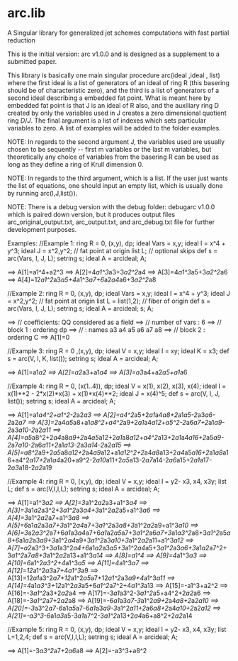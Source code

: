 # arc.lib
A Singular library for generalized jet schemes computations with fast partial reduction

This is the initial version: arc v1.0.0 and is designed as a supplement to a submitted paper. 

This library is basically one main singular procedure arc(ideal ,ideal , list) where the first ideal is a list of generators of an ideal of ring R (this basering should be of characteristic zero), and the third is a list of generators of a second ideal describing a embedded fat point. What is meant here by embedded fat point is that J is an ideal of R also, and the auxiliary ring D created by only the variables used in J creates a zero dimensional quotient ring $D/J$. The final argument is a list of indexes which sets particular variables to zero. A list of examples will be added to the folder examples. 

NOTE: In regards to the second argument J, the variables used are usually chosen to be sequently -- first m variables or the last m variables, but theoretically any choice of variables from the basering R can be used as long as they define a ring of Krull dimension 0. 

NOTE: In regards to the third argument, which is a list. If the user just wants the list of equations, one should input an empty list, which is usually done by running arc(I,J,list()).

NOTE: There is a debug version with the debug folder: debugarc v1.0.0 which is paired down version, but it produces output files arc_original_output.txt, arc_output.txt, and arc_debug.txt file for further development purposes. 

Examples: 
 //Example 1:
  ring R = 0, (x,y), dp;
  ideal Vars = x,y;
  ideal I = x^4 + y^3;
  ideal J = x^2,y^2;       // fat point at origin
  list L;                 //  optional skips
  def s = arc(Vars, I, J, L);
  setring s;
  ideal A = arcideal;
  A;

==> A[1]=a1^4+a2^3
==> A[2]=4*a1^3*a3+3*a2^2*a4
==> A[3]=4*a1^3*a5+3*a2^2*a6
==> A[4]=12*a1^2*a3*a5+4*a1^3*a7+6*a2*a4*a6+3*a2^2*a8

 //Example 2: 
  ring R = 0, (x,y), dp;
  ideal Vars = x,y;
  ideal I = x^4 + y^3;
  ideal J = x^2,y^2;   // fat point at origin
  list L = list(1,2);  // fiber of origin
  def s = arc(Vars, I, J, L);
  setring s;
  ideal A = arcideal;
  s;
  A;

==> // coefficients: QQ considered as a field
==> // number of vars : 6
==> //        block   1 : ordering dp
==> //                  : names    a3 a4 a5 a6 a7 a8
==> //        block   2 : ordering C
==> A[1]=0

 //Example 3:
ring R = 0 ,(x,y), dp;
ideal V = x,y;
ideal I = xy; 
ideal K = x3; 
def s = arc(V, I, K, list());
setring s;
ideal A = arcideal;
A;

==> A[1]=a1*a2
==> A[2]=a2*a3+a1*a4
==> A[3]=a3*a4+a2*a5+a1*a6

 //Example 4: 
ring R = 0, (x(1..4)), dp;
ideal V = x(1), x(2), x(3), x(4);
ideal I = x(1)**2 - 2*x(2)*x(3) + x(1)*x(4)**2;
ideal J = x(4)^5;
def s = arc(V, I, J, list());
setring s;
ideal A = arcideal;
A;

==> A[1]=a1*a4^2+a1^2-2*a2*a3
==> A[2]=a4^2*a5+2*a1*a4*a8+2*a1*a5-2*a3*a6-2*a2*a7
==> A[3]=2*a4*a5*a8+a1*a8^2+a4^2*a9+2*a1*a4*a12+a5^2-2*a6*a7+2*a1*a9-2*a3*a10-2*a2*a11
==> A[4]=a5*a8^2+2*a4*a8*a9+2*a4*a5*a12+2*a1*a8*a12+a4^2*a13+2*a1*a4*a16+2*a5*a9-2*a7*a10-2*a6*a11+2*a1*a13-2*a3*a14-2*a2*a15
==> A[5]=a8^2*a9+2*a5*a8*a12+2*a4*a9*a12+a1*a12^2+2*a4*a8*a13+2*a4*a5*a16+2*a1*a8*a16+a4^2*a17+2*a1*a4*a20+a9^2-2*a10*a11+2*a5*a13-2*a7*a14-2*a6*a15+2*a1*a17-2*a3*a18-2*a2*a19

 //Example 4:
ring R = 0, (x,y), dp;
ideal V = x,y;
ideal I = y2- x3, x4, x3y;
list L;
def s = arc(V,I,I,L);
setring s;
ideal A = arcideal;
A;

==> A[1]=a1^3*a2
==> A[2]=3*a1^2*a2*a3+a1^3*a4
==> A[3]=3*a1*a2*a3^2+3*a1^2*a3*a4+3*a1^2*a2*a5+a1^3*a6
==> A[4]=3*a1^2*a2*a7+a1^3*a8
==> A[5]=6*a1*a2*a3*a7+3*a1^2*a4*a7+3*a1^2*a3*a8+3*a1^2*a2*a9+a1^3*a10
==> A[6]=3*a2*a3^2*a7+6*a1*a3*a4*a7+6*a1*a2*a5*a7+3*a1^2*a6*a7+3*a1*a3^2*a8+3*a1^2*a5*a8+6*a1*a2*a3*a9+3*a1^2*a4*a9+3*a1^2*a3*a10+3*a1^2*a2*a11+a1^3*a12
==> A[7]=a2*a3^3+3*a1*a3^2*a4+6*a1*a2*a3*a5+3*a1^2*a4*a5+3*a1^2*a3*a6+3*a1*a2*a7^2+3*a1^2*a7*a8+3*a1^2*a2*a13+a1^3*a14
==> A[8]=a1^4
==> A[9]=4*a1^3*a3
==> A[10]=6*a1^2*a3^2+4*a1^3*a5
==> A[11]=4*a1^3*a7
==> A[12]=12*a1^2*a3*a7+4*a1^3*a9
==> A[13]=12*a1*a3^2*a7+12*a1^2*a5*a7+12*a1^2*a3*a9+4*a1^3*a11
==> A[14]=4*a1*a3^3+12*a1^2*a3*a5+6*a1^2*a7^2+4*a1^3*a13
==> A[15]=-a1^3+a2^2
==> A[16]=-3*a1^2*a3+2*a2*a4
==> A[17]=-3*a1*a3^2-3*a1^2*a5+a4^2+2*a2*a6
==> A[18]=-3*a1^2*a7+2*a2*a8
==> A[19]=-6*a1*a3*a7-3*a1^2*a9+2*a4*a8+2*a2*a10
==> A[20]=-3*a3^2*a7-6*a1*a5*a7-6*a1*a3*a9-3*a1^2*a11+2*a6*a8+2*a4*a10+2*a2*a12
==> A[21]=-a3^3-6*a1*a3*a5-3*a1*a7^2-3*a1^2*a13+2*a4*a6+a8^2+2*a2*a14

 //Example 5:
ring R = 0, (x,y), dp;
ideal V = x,y;
ideal I = y2- x3, x4, x3y;
list L=1,2,4;
def s = arc(V,I,I,L);
setring s;
ideal A = arcideal;
A;

==> A[1]=-3*a3^2*a7+2*a6*a8
==> A[2]=-a3^3+a8^2

